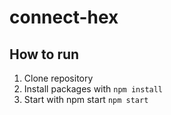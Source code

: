 # connect-hex

## How to run

1. Clone repository
2. Install packages with `npm install`
3. Start with npm start `npm start`
